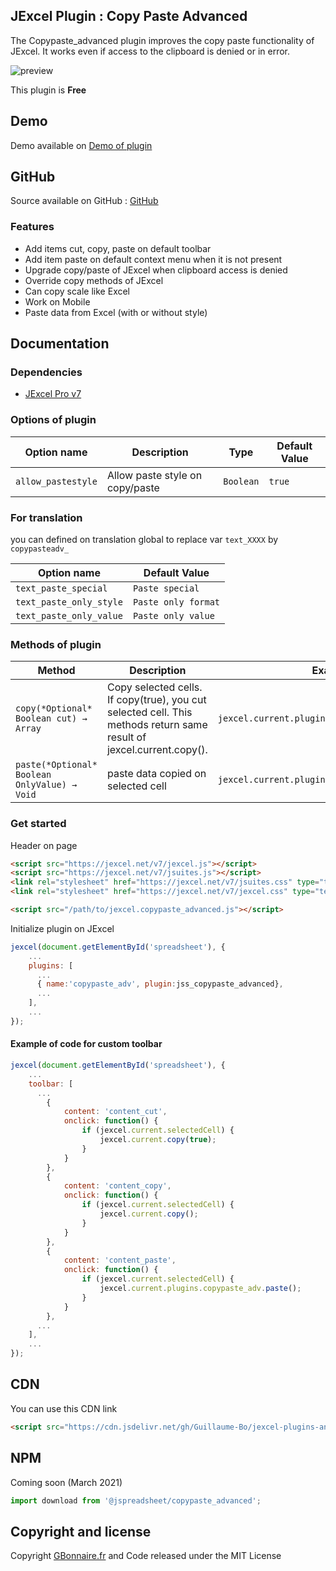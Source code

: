 ## JExcel Plugin : Copy Paste Advanced

The Copypaste_advanced plugin improves the copy paste functionality of JExcel. It works even if access to the clipboard is denied or in error.

![preview](https://user-images.githubusercontent.com/52194475/91473978-ece08980-e899-11ea-9a89-ad0f8bc89d42.png)

This plugin is **Free**

## Demo

Demo available on [Demo of plugin](https://demo.gbonnaire.fr/jExcel/plugin.copypasteadv.php)

## GitHub

Source available on GitHub : [GitHub](https://github.com/Guillaume-Bo/jexcel-plugins-and-editors/tree/master/plugins/copypaste_advanced)

### Features

- Add items cut, copy, paste on default toolbar
- Add item paste on default context menu when it is not present
- Upgrade copy/paste of JExcel when clipboard access is denied
- Override copy methods of JExcel
- Can copy scale like Excel
- Work on Mobile
- Paste data from Excel (with or without style)


## Documentation

### Dependencies

- [JExcel Pro v7](https://www.jexcel.net/v7) 

### Options of plugin

<table>
	<thead>
		<tr>
			<th>Option name</th>
			<th>Description</th>
			<th>Type</th>
			<th>Default Value</th>
		</tr>
	</thead>
	<tbody>
		<tr>
			<td><code>allow_pastestyle</code></td>
			<td>Allow paste style on copy/paste</td>
			<td><code>Boolean</code></td>
			<td><code>true</code></td>
		</tr>
	</tbody>
</table>

### For translation
you can defined on translation global to replace var <code>text_XXXX</code> by <code>copypasteadv_</code>
<table>
	<thead>
		<tr>
			<th>Option name</th>
			<th>Default Value</th>
		</tr>
	</thead>
	<tbody>
		<tr>
			<td><code>text_paste_special</code></td>
			<td><code>Paste special</code></td>
		</tr>
		<tr>
			<td><code>text_paste_only_style</code></td>
			<td><code>Paste only format</code></td>
		</tr>
		<tr>
			<td><code>text_paste_only_value</code></td>
			<td><code>Paste only value</code></td>
		</tr>
	</tbody>
</table>

### Methods of plugin

<table>
	<thead>
		<tr>
			<th>Method</th>
			<th>Description</th>
			<th>Example</th>
		</tr>
	</thead>
	<tbody>
		<tr>
			<td><code>copy(*Optional* Boolean cut) → Array</code></td>
			<td>Copy selected cells. If copy(true), you cut selected cell. This methods return same result of jexcel.current.copy().</td>
			<td><code>jexcel.current.plugins.copypaste_adv.copy();</code></td>
		</tr>
		<tr>
			<td><code>paste(*Optional* Boolean OnlyValue) → Void</code></td>
			<td>paste data copied on selected cell</td>
			<td><code>jexcel.current.plugins.copypaste_adv.paste();</code></td>
		</tr>
	</tbody>
</table>

### Get started

Header on page
```HTML
<script src="https://jexcel.net/v7/jexcel.js"></script>
<script src="https://jexcel.net/v7/jsuites.js"></script>
<link rel="stylesheet" href="https://jexcel.net/v7/jsuites.css" type="text/css" />
<link rel="stylesheet" href="https://jexcel.net/v7/jexcel.css" type="text/css" />

<script src="/path/to/jexcel.copypaste_advanced.js"></script>
```

Initialize plugin on JExcel
```JavaScript
jexcel(document.getElementById('spreadsheet'), {
	...
	plugins: [
      ...
      { name:'copypaste_adv', plugin:jss_copypaste_advanced},
      ...  
    ],
    ...
});
```

#### Example of code for custom toolbar

```JavaScript
jexcel(document.getElementById('spreadsheet'), {
	...
	toolbar: [
      ...
        {
	        content: 'content_cut',
	        onclick: function() {
	            if (jexcel.current.selectedCell) {
	                jexcel.current.copy(true);
	            }
	        }
	    },
	    {
	        content: 'content_copy',
	        onclick: function() {
	            if (jexcel.current.selectedCell) {
	                jexcel.current.copy();
	            }
	        }
	    },
	    {
	        content: 'content_paste',
	        onclick: function() {
	            if (jexcel.current.selectedCell) {
	                jexcel.current.plugins.copypaste_adv.paste();
	            }
	        }
	    },
      ...  
    ],
    ...
});
```

## CDN

You can use this CDN link

```HTML
<script src="https://cdn.jsdelivr.net/gh/Guillaume-Bo/jexcel-plugins-and-editors@latest/plugins/copypaste_advanced/jexcel.copypaste_advanced.js"></script>
```

## NPM
Coming soon (March 2021)
```javascript
import download from '@jspreadsheet/copypaste_advanced';
```

## Copyright and license

Copyright [GBonnaire.fr](https://www.gbonnaire.fr) and Code released under the MIT License
